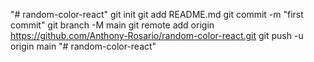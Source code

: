 "# random-color-react"  git init git add README.md git commit -m "first commit" git branch -M main git remote add origin https://github.com/Anthony-Rosario/random-color-react.git git push -u origin main
"# random-color-react" 
